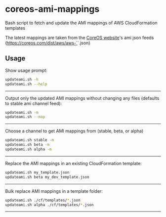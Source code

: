 # coreos-ami-mappings
Bash script to fetch and update the AMI mappings of AWS CloudFormation templates

The latest mappings are taken from the [CoreOS website](https://coreos.com/os/docs/latest/booting-on-ec2.html)'s ami json feeds (https://coreos.com/dist/aws/aws-`<channel>`.json)

## Usage

Show usage prompt:

```bash
updateami.sh -h
updateami.sh --help
```
---

Output only the updated AMI mappings without changing any files (defaults to stable ami channel feed):

```bash
updateami.sh -m
updateami.sh --map
```

---

Choose a channel to get AMI mappings from (stable, beta, or alpha)

```bash
updateami.sh stable -m
updateami.sh beta -m
updateami.sh alpha -m
```

---

Replace the AMI mappings in an existing CloudFormation template:

```bash
updateami.sh my_template.json
updateami.sh beta my_dev_template.json
```

---

Bulk replace AMI mappings in a template folder:

```bash
updateami.sh ./cf/templates/*.json
updateami.sh alpha ./cf/templates/*.json
```

---
